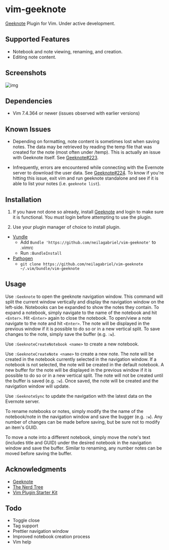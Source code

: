 # vim-geeknote

[Geeknote](http://www.geeknote.me) Plugin for Vim. Under active development.

## Supported Features

- Notebook and note viewing, renaming, and creation.
- Editing note content.

## Screenshots

![img](https://github.com/neilagabriel/vim-geeknote/blob/master/img/explorer.png)

## Dependencies

- Vim 7.4.364 or newer (issues observed with earlier versions)

## Known Issues

- Depending on formatting, note content is sometimes lost when saving notes. The data may be retrieved by reading the temp file that was created for the note (most often under /temp). This is actually an issue with Geeknote itself. See [Geeknote#223](https://github.com/VitaliyRodnenko/geeknote/issues/223).

- Infrequently, errors are encountered while connecting with the Evernote server to download the user data. See [Geeknote#224](https://github.com/VitaliyRodnenko/geeknote/issues/224). To know if you're hitting this issue, exit vim and run geeknote standalone and see if it is able to list your notes (i.e. `geeknote list`).
  
## Installation

1. If you have not done so already, install [Geeknote](http://www.geeknote.me)
   and login to make sure it is functional. You must login before attempting to
   use the plugin.

2. Use your plugin manager of choice to install plugin.

- [Vundle](https://github.com/gmarik/vundle)
  - Add `Bundle 'https://github.com/neilagabriel/vim-geeknote'` to .vimrc
  - Run `:BundleInstall`
- [Pathogen](https://github.com/tpope/vim-pathogen)
  - `git clone https://github.com/neilagabriel/vim-geeknote ~/.vim/bundle/vim-geeknote`

## Usage

Use `:Geeknote` to open the geeknote navigation window. This command will split
the current window vertically and display the navigation window on the
left-side. Notebooks can be expanded to show the notes they contain.  To expand
a notebook, simply navigate to the name of the notebook and hit `<Enter>`. Hit
`<Enter>` again to close the notebook. To open/view a note navigate to the note
and hit `<Enter>`. The note will be displayed in the previous window if it is
possible to do so or in a new vertical split. To save changes to the note,
simply save the buffer (e.g. `:w`).

Use `:GeeknoteCreateNotebook <name>` to create a new notebook.

Use `:GeeknoteCreateNote <name>` to create a new note. The note will be created
in the notebook currently selected in the navigation window. If a notebook is
not selected, the note will be created in the default notebook. A new buffer
for the note will be displayed in the previous window if it is possible to do
so or in a new vertical split. The note will not be created until the buffer is
saved (e.g. `:w`). Once saved, the note will be created and the navigation
window will update.

Use `:GeeknoteSync` to update the navigation with the latest data on the
Evernote server.

To rename notebooks or notes, simply modify the the name of the notebook/note
in the navigation window and save the bugger (e.g. `:w`). Any number of changes
can be made before saving, but be sure not to modify an item's GUID.

To move a note into a different notebook, simply move the note's text (includes
title and GUID) under the desired notebook in the navigation window and save
the buffer. Similar to renaming, any number notes can be moved before saving
the buffer.

## Acknowledgments

- [Geeknote](http://www.geeknote.me)
- [The Nerd Tree](https://github.com/scrooloose/nerdtree)
- [Vim Plugin Starter Kit](https://github.com/JarrodCTaylor/vim-plugin-starter-kit)

## Todo

- Toggle close
- Tag support
- Prettier navigation window
- Improved notebook creation process
- Vim help
